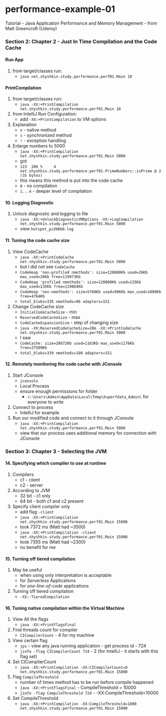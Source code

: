 # performance-example-01
Tutorial - Java Application Performance and Memory Management - from Matt Greencroft (Udemy)

###  Section 2: Chapter 2 - Just In Time Compilation and the Code Cache

####  Run App

1. from target/classes run:
   - `java net.shyshkin.study.performance.perf01.Main 10`

####  PrintCompilation

1. from target/classes run:
   -  `java -XX:+PrintCompilation net.shyshkin.study.performance.perf01.Main 10`
2. from IntelliJ Run Configuration:
   - add `-XX:+PrintCompilation` to VM options
3. Explanation
   - `n` - native method
   - `s` - synchronized method
   - `!` - exception handling
4. Enlarge numbers to 5000
   - `java -XX:+PrintCompilation net.shyshkin.study.performance.perf01.Main 5000`
   - got
   - `123  206 %     4       net.shyshkin.study.performance.perf01.PrimeNumbers::isPrime @ 2 (35 bytes)`
   - this means this method is put into the code cache
   - `0` - no compilation
   - `1...4` - deeper level of compilation

####  10. Logging Diagnostic

1. Unlock diagnostic and logging to file
   - `java -XX:+UnlockDiagnosticVMOptions -XX:+LogCompilation net.shyshkin.study.performance.perf01.Main 5000`
   - view `hotspot_pid9860.log`

####  11. Tuning the code cache size

1. View CodeCache
   - `java -XX:+PrintCodeCache net.shyshkin.study.performance.perf01.Main 5000`
   - but I did not see `CodeCache` 
   - `CodeHeap 'non-profiled nmethods': size=120000Kb used=26Kb max_used=26Kb free=119973Kb`
   - `CodeHeap 'profiled nmethods': size=120000Kb used=135Kb max_used=135Kb free=119864Kb`
   - `CodeHeap 'non-nmethods': size=5760Kb used=996Kb max_used=1009Kb free=4764Kb`
   - `total_blobs=335 nmethods=96 adapters=151`
2. Change CodeCache size
   - `InitialCodeCacheSize` - min
   - `ReservedCodeCacheSize` - max
   - `CodeCacheExpansionSize` - step of changing size
   - `java -XX:ReservedCodeCacheSize=28m -XX:+PrintCodeCache net.shyshkin.study.performance.perf01.Main 5000`
   - I saw
   - `CodeCache: size=28672Kb used=1163Kb max_used=1176Kb free=27509Kb`
   - `total_blobs=339 nmethods=100 adapters=151`
     
####  12. Remotely monitoring the code cache with JConsole

1. Start JConsole
   - `jconsole`
   - Local Process
   - ensure enough permissions for folder
     - `c:\Users\Admin\AppData\Local\Temp\hsperfdata_Admin\` for everyone to write
2. Connect to process
   - IntelliJ for example
3. Run our modified code and connect to it through JConsole
   - `java -XX:+PrintCompilation net.shyshkin.study.performance.perf01.Main 5000`
   - view that our process uses additional memory for connection with JConsole 

###  Section 3: Chapter 3 - Selecting the JVM

#### 14. Specifying which compiler to use at runtime

1. Compilers
   - c1 - client
   - c2 - server
2. According to JVM
   - 32 bit - c1 only
   - 64 bit - both c1 and c2 present
3. Specify client compiler only
   - add flag `-client`
   - `java -XX:+PrintCompilation  net.shyshkin.study.performance.perf01.Main 15000`
   - took 7372 ms (Matt had ~3500)
   - `java -XX:+PrintCompilation -client net.shyshkin.study.performance.perf01.Main 15000`
   - took 7355 ms (Matt had ~2300)
   - no benefit for me

#### 15. Turning off tiered compilation

1. May be useful
   - when using only interpretation is acceptable
   - for *Serverless* Applications
   - for *one-line-of-code* applications
2. Turning off tiered compilation
   - `-XX:-TieredCompilation`

####  16. Tuning native compilation within the Virtual Machine

1. View All the flags
   - `java -XX:+PrintFlagsFinal`
2. Find threads count for compiler
   - `CICompilerCount` - 4 for my machine
3. View certain flag
   - `jps` - view any java running application - get process id - 724
   - `jinfo -flag CICompilerCount 724` - 2 (for IntelliJ - it starts with this flag set)
4. Set CICompilerCount
   - `java -XX:+PrintCompilation -XX:CICompilerCount=8 net.shyshkin.study.performance.perf01.Main 15000`
5. Flag `CompileThreshold`
   - number of times method has to be run before compile happened
   - `java -XX:+PrintFlagsFinal` - CompileThreshold = 10000
   - `jinfo -flag CompileThreshold 724` - -XX:CompileThreshold=10000
6. Set CompileThreshold
   - `java -XX:+PrintCompilation -XX:CompileThreshold=1000 net.shyshkin.study.performance.perf01.Main 15000`


